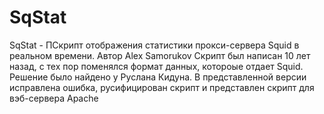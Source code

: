 # SqStat
SqStat - ПСкрипт отображения статистики прокси-сервера Squid в реальном времени. Автор Alex Samorukov
Скрипт был написан 10 лет назад, с тех пор поменялся формат данных, котороые отдает Squid.
Решение было найдено у Руслана Кидуна.
В представленной версии исправлена ошибка, русифицирован скрипт и представлен скрипт для вэб-сервера Apache
